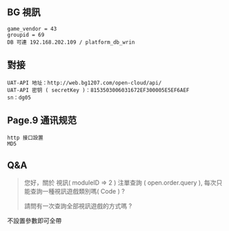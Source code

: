 ## BG 視訊
    game_vendor = 43
    groupid = 69 
    DB 可連 192.168.202.109 / platform_db_wrin

## 對接
    UAT-API 地址：http://web.bg1207.com/open-cloud/api/
    UAT-API 密钥 ( secretKey )：8153503006031672EF300005E5EF6AEF
    sn：dg05

## Page.9 通讯规范
    http 接口設置
    MD5

## Q&A
>您好，關於 視訊( moduleID => 2 ) 注單查詢 ( open.order.query ), 
>每次只能查詢一種視訊遊戲類別嗎( Code ) ?
>
>請問有一次查詢全部視訊遊戲的方式嗎 ? 

不設置參數即可全帶